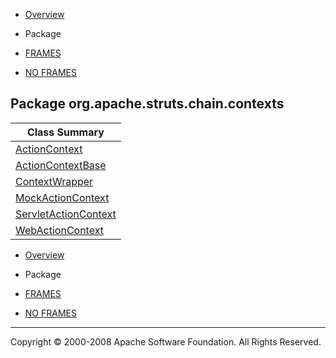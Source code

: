 -   [Overview](../../../../../overview-summary.html.md)
-   Package

-   [FRAMES](../../../../../index.html.md)
-   [NO FRAMES](package-summary.html.md)

Package org.apache.struts.chain.contexts
----------------------------------------

| Class Summary                                     |
|---------------------------------------------------|
| [ActionContext](ActionContext.html.md)               |
| [ActionContextBase](ActionContextBase.html.md)       |
| [ContextWrapper](ContextWrapper.html.md)             |
| [MockActionContext](MockActionContext.html.md)       |
| [ServletActionContext](ServletActionContext.html.md) |
| [WebActionContext](WebActionContext.html.md)         |

-   [Overview](../../../../../overview-summary.html.md)
-   Package

-   [FRAMES](../../../../../index.html.md)
-   [NO FRAMES](package-summary.html.md)

------------------------------------------------------------------------

Copyright © 2000-2008 Apache Software Foundation. All Rights Reserved.
